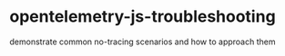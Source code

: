 # opentelemetry-js-troubleshooting
demonstrate common no-tracing scenarios and how to approach them
